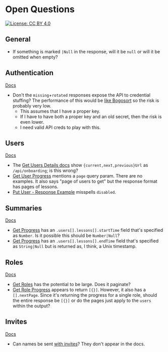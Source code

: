 # Open Questions

[![License: CC BY 4.0](https://img.shields.io/badge/License-CC_BY_4.0-lightgrey.svg)](https://creativecommons.org/licenses/by/4.0/)

## General

* If something is marked `|Null` in the response, will it be `null` or will it be omitted when empty?

## Authentication

[Docs](https://apidocs.hunter2.com/#authentication)

* Don't the `missing`+`rotated` responses expose the API to credential stuffing? The performance of this would be [like Bogosort](https://en.wikipedia.org/wiki/Bogosort) so the risk is probably very low.
  * This assumes that I have a proper key.
  * If I have to have both a proper key and an old secret, then the risk is even lower.
  * I need valid API creds to play with this.

## Users

[Docs](https://apidocs.hunter2.com/#users-2)

* The [Get Users Details docs](https://apidocs.hunter2.com/#get-users-details) show `{current,next,previous}Url` as `/api/onboarding`; is this wrong?
* [Get User Progress](https://apidocs.hunter2.com/#get-user-progress) mentions a `page` query param. There are no examples. It also says "page of users to get" but the response format has pages of lessons.
* [Put User - Response Example](https://apidocs.hunter2.com/#put-user) misspells `disabled`.

## Summaries

[Docs](https://apidocs.hunter2.com/#summaries-2)

* [Get Progress](https://apidocs.hunter2.com/#get-progress) has an `.users[].lessons[].startTime` field that's specified as `Number`. Is it possible this should be `Number|Null`?
* [Get Progress](https://apidocs.hunter2.com/#get-progress) has an `.users[].lessons[].endTime` field that's specified as `String|Null` but is returned as, I think, a Unix timestamp.

## Roles

[Docs](https://apidocs.hunter2.com/#roles-2)

* [Get Roles](https://apidocs.hunter2.com/#get-roles) has the potential to be large. Does it paginate?
* [Get Role Progress](https://apidocs.hunter2.com/#get-role-progress) appears to return `[{}]`. However, it also has a `[].nextPage`. Since it's returning the progress for a single role, should the entire response be `[{}]` or do the pages just apply to the `users` within the output?

## Invites

[Docs](https://apidocs.hunter2.com/#invites-2)

* Can names be sent [with invites](https://apidocs.hunter2.com/#post-invites)? They don't appear in the docs.
